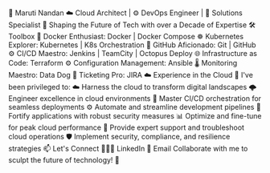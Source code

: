 🚀 Maruti Nandan
☁️ Cloud Architect | ⚙️ DevOps Engineer | 🧩 Solutions Specialist
🎯 Shaping the Future of Tech with over a Decade of Expertise
🛠️ Toolbox
🐳 Docker Enthusiast: Docker | Docker Compose
☸️ Kubernetes Explorer: Kubernetes | K8s Orchestration
🔗 GitHub Aficionado: Git | GitHub
⚙️ CI/CD Maestro: Jenkins | TeamCity | Octopus Deploy
🌐 Infrastructure as Code: Terraform
⚙️ Configuration Management: Ansible
🌡️ Monitoring Maestro: Data Dog
🎫 Ticketing Pro: JIRA
☁️ Experience in the Cloud
🌌 I've been privileged to:
☁️ Harness the cloud to transform digital landscapes
🌩️ Engineer excellence in cloud environments
🚀 Master CI/CD orchestration for seamless deployments
⚙️ Automate and streamline development pipelines
🔐 Fortify applications with robust security measures
📊 Optimize and fine-tune for peak cloud performance
💼 Provide expert support and troubleshoot cloud operations
🛡️ Implement security, compliance, and resilience strategies
📫 Let's Connect
👨🏻💼 LinkedIn
💌 Email
Collaborate with me to sculpt the future of technology! 🌟
